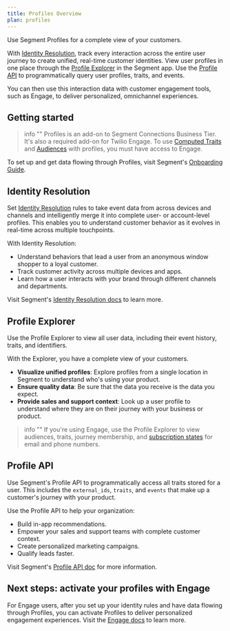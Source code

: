 ```yaml
---
title: Profiles Overview
plan: profiles
---
```


Use Segment Profiles for a complete view of your customers.

With [Identity Resolution](#identity-resolution), track every interaction across the entire user journey to create unified, real-time customer identities. View user profiles in one place through the [Profile Explorer](#profile-explorer) in the Segment app. Use the [Profile API](#profile-api) to programmatically query user profiles, traits, and events.

You can then use this interaction data with customer engagement tools, such as Engage, to deliver personalized, omnichannel experiences.

## Getting started

> info ""
> Profiles is an add-on to Segment Connections Business Tier. It's also a required add-on for Twilio Engage.
> To use [Computed Traits](/docs/engage/audiences/computed-traits/) and [Audiences](/docs/engage/audiences/) with profiles, you must have access to Engage.

To set up and get data flowing through Profiles, visit Segment's [Onboarding Guide](/docs/profiles/quickstart).

## Identity Resolution

Set [Identity Resolution](/docs/profiles/identity-resolution/identity-resolution-settings/#identity-resolution-rules) rules to take event data from across devices and channels and intelligently merge it into complete user- or account-level profiles. This enables you to understand customer behavior as it evolves in real-time across multiple touchpoints.

With Identity Resolution:

- Understand behaviors that lead a user from an anonymous window shopper to a loyal customer.
- Track customer activity across multiple devices and apps.
- Learn how a user interacts with your brand through different channels and departments.

Visit Segment's [Identity Resolution docs](/docs/profiles/identity-resolution/) to learn more.

## Profile Explorer

Use the Profile Explorer to view all user data, including their event history, traits, and identifiers.

With the Explorer, you have a complete view of your customers.

- **Visualize unified profiles**: Explore profiles from a single location in Segment to understand who's using your product.
- **Ensure quality data**: Be sure that the data you receive is the data you expect.
- **Provide sales and support context**: Look up a user profile to understand where they are on their journey with your business or product.

> info ""
> If you're using Engage, use the Profile Explorer to view audiences, traits, journey membership, and [subscription states](/docs/engage/user-subscriptions/) for email and phone numbers.

## Profile API

Use Segment's Profile API to programmatically access all traits stored for a user. This includes the `external_ids`, `traits`, and `events` that make up a customer's journey with your product.

Use the Profile API to help your organization:

- Build in-app recommendations.
- Empower your sales and support teams with complete customer context.
- Create personalized marketing campaigns.
- Qualify leads faster.

Visit Segment's [Profile API doc](/docs/profiles/profile-api/) for more information.

## Next steps: activate your profiles with Engage

For Engage users, after you set up your identity rules and have data flowing through Profiles, you can activate Profiles to deliver personalized engagement experiences. Visit the [Engage docs](/docs/engage/) to learn more.
